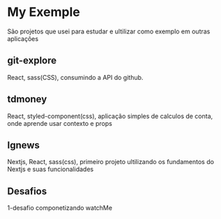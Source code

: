 # My Exemple

São projetos que usei para estudar e ultilizar como exemplo em outras aplicações

## git-explore
React, sass(CSS), consumindo a API do github.

## tdmoney
React, styled-component(css), aplicação simples de calculos de conta, onde aprende usar contexto e props

## Ignews
Nextjs, React, sass(css), primeiro projeto ultilizando os fundamentos do Nextjs e suas funcionalidades

## Desafios
1-desafio componetizando watchMe
